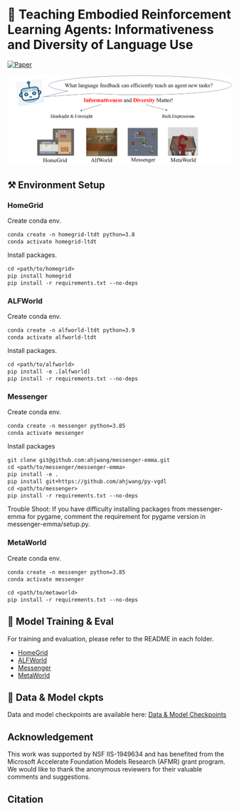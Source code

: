 # :robot: Teaching Embodied Reinforcement Learning Agents: Informativeness and Diversity of Language Use
[![Paper](https://img.shields.io/badge/arXiv-Paper-red.svg)]()

![Overview](figures/overview.png)

## :hammer_and_pick: Environment Setup

### HomeGrid
Create conda env.
```
conda create -n homegrid-ltdt python=3.8
conda activate homegrid-ltdt
```
Install packages.
```
cd <path/to/homegrid>
pip install homegrid
pip install -r requirements.txt --no-deps
```

### ALFWorld
Create conda env.
```
conda create -n alfworld-ltdt python=3.9
conda activate alfworld-ltdt
```
Install packages.
```
cd <path/to/alfworld>
pip install -e .[alfworld]
pip install -r requirements.txt --no-deps
```
### Messenger
Create conda env.
```
conda create -n messenger python=3.85
conda activate messenger
```
Install packages
```
git clone git@github.com:ahjwang/messenger-emma.git
cd <path/to/messenger/messenger-emma>
pip install -e . 
pip install git+https://github.com/ahjwang/py-vgdl
cd <path/to/messenger>
pip install -r requirements.txt --no-deps
```
Trouble Shoot: If you have difficulty installing packages from messenger-emma for pygame, comment the requirement for pygame version in messenger-emma/setup.py.

### MetaWorld
Create conda env.
```
conda create -n messenger python=3.85
conda activate messenger
```
```
cd <path/to/metaworld>
pip install -r requirements.txt --no-deps
```

## :wrench: Model Training & Eval
For training and evaluation, please refer to the README in each folder.
- [HomeGrid](homegrid/README.md)
- [ALFWorld](alfworld/README.md)
- [Messenger](messenger/README.md)
- [MetaWorld](metaworld/README.md)

## 🤗 Data & Model ckpts
Data and model checkpoints are available here: [Data & Model Checkpoints](https://huggingface.co/datasets/sled-umich/Teachable_RL)

## Acknowledgement
This work was supported by NSF IIS-1949634 and has benefited from the Microsoft Accelerate Foundation Models Research (AFMR) grant program. We would like to thank the anonymous reviewers for their valuable comments and suggestions.

## Citation
